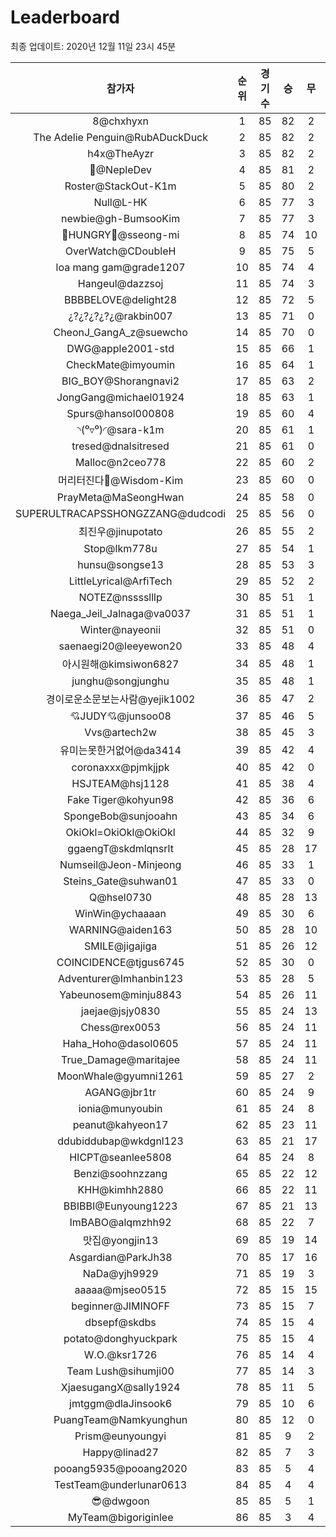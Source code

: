 # Leaderboard
최종 업데이트: 2020년 12월 11일 23시 45분




| 참가자 | 순위 | 경기수 | 승 | 무 | 패 | 승점 |
|:---:|:---:|:---:|:---:|:---:|:---:|:---:|
| 8@chxhyxn | 1 | 85 | 82 | 2 | 1 | 248 |
| The Adelie Penguin@RubADuckDuck | 2 | 85 | 82 | 2 | 1 | 248 |
| h4x@TheAyzr | 3 | 85 | 82 | 2 | 1 | 248 |
| 🥈@NepleDev | 4 | 85 | 81 | 2 | 2 | 245 |
| Roster@StackOut-K1m | 5 | 85 | 80 | 2 | 3 | 242 |
| Null@L-HK | 6 | 85 | 77 | 3 | 5 | 234 |
| newbie@gh-BumsooKim | 7 | 85 | 77 | 3 | 5 | 234 |
| 🍗HUNGRY🍗@sseong-mi | 8 | 85 | 74 | 10 | 1 | 232 |
| OverWatch@CDoubleH | 9 | 85 | 75 | 5 | 5 | 230 |
| loa mang gam@grade1207 | 10 | 85 | 74 | 4 | 7 | 226 |
| Hangeul@dazzsoj | 11 | 85 | 74 | 3 | 8 | 225 |
| BBBBELOVE@delight28 | 12 | 85 | 72 | 5 | 8 | 221 |
| ¿?¿?¿?¿?¿@rakbin007 | 13 | 85 | 71 | 0 | 14 | 213 |
| CheonJ_GangA_z@suewcho | 14 | 85 | 70 | 0 | 15 | 210 |
| DWG@apple2001-std | 15 | 85 | 66 | 1 | 18 | 199 |
| CheckMate@imyoumin | 16 | 85 | 64 | 1 | 20 | 193 |
| BIG_BOY@Shorangnavi2 | 17 | 85 | 63 | 2 | 20 | 191 |
| JongGang@michael01924 | 18 | 85 | 63 | 1 | 21 | 190 |
| Spurs@hansol000808 | 19 | 85 | 60 | 4 | 21 | 184 |
| ◝(⁰▿⁰)◜@sara-k1m | 20 | 85 | 61 | 1 | 23 | 184 |
| tresed@dnalsitresed | 21 | 85 | 61 | 0 | 24 | 183 |
| Malloc@n2ceo778 | 22 | 85 | 60 | 2 | 23 | 182 |
| 머리터진다🤯@Wisdom-Kim | 23 | 85 | 60 | 0 | 25 | 180 |
| PrayMeta@MaSeongHwan | 24 | 85 | 58 | 0 | 27 | 174 |
| SUPERULTRACAPSSHONGZZANG@dudcodi | 25 | 85 | 56 | 0 | 29 | 168 |
| 최진우@jinupotato | 26 | 85 | 55 | 2 | 28 | 167 |
| Stop@lkm778u | 27 | 85 | 54 | 1 | 30 | 163 |
| hunsu@songse13 | 28 | 85 | 53 | 3 | 29 | 162 |
| LittleLyrical@ArfiTech | 29 | 85 | 52 | 2 | 31 | 158 |
| NOTEZ@nsssslllp | 30 | 85 | 51 | 1 | 33 | 154 |
| Naega_Jeil_Jalnaga@va0037 | 31 | 85 | 51 | 1 | 33 | 154 |
| Winter@nayeonii | 32 | 85 | 51 | 0 | 34 | 153 |
| saenaegi20@leeyewon20 | 33 | 85 | 48 | 4 | 33 | 148 |
| 아시원해@kimsiwon6827 | 34 | 85 | 48 | 1 | 36 | 145 |
| junghu@songjunghu | 35 | 85 | 48 | 1 | 36 | 145 |
| 경이로운소문보는사람@yejik1002 | 36 | 85 | 47 | 2 | 36 | 143 |
| 💘JUDY💘@junsoo08 | 37 | 85 | 46 | 5 | 34 | 143 |
| Vvs@artech2w | 38 | 85 | 45 | 3 | 37 | 138 |
| 유미는못한거없어@da3414 | 39 | 85 | 42 | 4 | 39 | 130 |
| coronaxxx@pjmkjjpk | 40 | 85 | 42 | 0 | 43 | 126 |
| HSJTEAM@hsj1128 | 41 | 85 | 38 | 4 | 43 | 118 |
| Fake Tiger@kohyun98 | 42 | 85 | 36 | 6 | 43 | 114 |
| SpongeBob@sunjooahn | 43 | 85 | 34 | 6 | 45 | 108 |
| OkiOkl=OkiOkl@OkiOkl | 44 | 85 | 32 | 9 | 44 | 105 |
| ggaengT@skdmlqnsrlt | 45 | 85 | 28 | 17 | 40 | 101 |
| Numseil@Jeon-Minjeong | 46 | 85 | 33 | 1 | 51 | 100 |
| Steins_Gate@suhwan01 | 47 | 85 | 33 | 0 | 52 | 99 |
| Q@hsel0730 | 48 | 85 | 28 | 13 | 44 | 97 |
| WinWin@ychaaaan | 49 | 85 | 30 | 6 | 49 | 96 |
| WARNING@aiden163 | 50 | 85 | 28 | 10 | 47 | 94 |
| SMILE@jigajiga | 51 | 85 | 26 | 12 | 47 | 90 |
| COINCIDENCE@tjgus6745 | 52 | 85 | 30 | 0 | 55 | 90 |
| Adventurer@Imhanbin123 | 53 | 85 | 28 | 5 | 52 | 89 |
| Yabeunosem@minju8843 | 54 | 85 | 26 | 11 | 48 | 89 |
| jaejae@jsjy0830 | 55 | 85 | 24 | 13 | 48 | 85 |
| Chess@rex0053 | 56 | 85 | 24 | 11 | 50 | 83 |
| Haha_Hoho@dasol0605 | 57 | 85 | 24 | 11 | 50 | 83 |
| True_Damage@maritajee | 58 | 85 | 24 | 11 | 50 | 83 |
| MoonWhale@gyumni1261 | 59 | 85 | 27 | 2 | 56 | 83 |
| AGANG@jbr1tr | 60 | 85 | 24 | 9 | 52 | 81 |
| ionia@munyoubin | 61 | 85 | 24 | 8 | 53 | 80 |
| peanut@kahyeon17 | 62 | 85 | 23 | 11 | 51 | 80 |
| ddubiddubap@wkdgnl123 | 63 | 85 | 21 | 17 | 47 | 80 |
| HICPT@seanlee5808 | 64 | 85 | 24 | 8 | 53 | 80 |
| Benzi@soohnzzang | 65 | 85 | 22 | 12 | 51 | 78 |
| KHH@kimhh2880 | 66 | 85 | 22 | 11 | 52 | 77 |
| BBIBBI@Eunyoung1223 | 67 | 85 | 21 | 13 | 51 | 76 |
| ImBABO@alqmzhh92 | 68 | 85 | 22 | 7 | 56 | 73 |
| 맛집@yongjin13 | 69 | 85 | 19 | 14 | 52 | 71 |
| Asgardian@ParkJh38 | 70 | 85 | 17 | 16 | 52 | 67 |
| NaDa@yjh9929 | 71 | 85 | 19 | 3 | 63 | 60 |
| aaaaa@mjseo0515 | 72 | 85 | 15 | 15 | 55 | 60 |
| beginner@JIMINOFF | 73 | 85 | 15 | 7 | 63 | 52 |
| dbsepf@skdbs | 74 | 85 | 15 | 4 | 66 | 49 |
| potato@donghyuckpark | 75 | 85 | 15 | 4 | 66 | 49 |
| W.O.@ksr1726 | 76 | 85 | 14 | 4 | 67 | 46 |
| Team Lush@sihumji00 | 77 | 85 | 14 | 3 | 68 | 45 |
| XjaesugangX@sally1924 | 78 | 85 | 11 | 5 | 69 | 38 |
| jmtggm@dlaJinsook6 | 79 | 85 | 10 | 6 | 69 | 36 |
| PuangTeam@Namkyunghun | 80 | 85 | 12 | 0 | 73 | 36 |
| Prism@eunyoungyi | 81 | 85 | 9 | 2 | 74 | 29 |
| Happy@linad27 | 82 | 85 | 7 | 3 | 75 | 24 |
| pooang5935@pooang2020 | 83 | 85 | 5 | 4 | 76 | 19 |
| TestTeam@underlunar0613 | 84 | 85 | 4 | 4 | 77 | 16 |
| 😎@dwgoon | 85 | 85 | 5 | 1 | 79 | 16 |
| MyTeam@bigoriginlee | 86 | 85 | 3 | 4 | 78 | 13 |